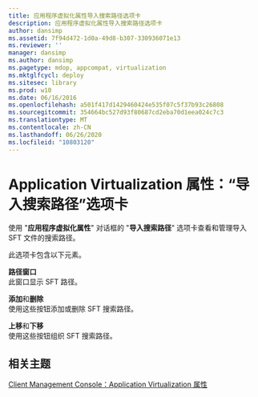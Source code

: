 ```yaml
---
title: 应用程序虚拟化属性导入搜索路径选项卡
description: 应用程序虚拟化属性导入搜索路径选项卡
author: dansimp
ms.assetid: 7f94d472-1d0a-49d8-b307-330936071e13
ms.reviewer: ''
manager: dansimp
ms.author: dansimp
ms.pagetype: mdop, appcompat, virtualization
ms.mktglfcycl: deploy
ms.sitesec: library
ms.prod: w10
ms.date: 06/16/2016
ms.openlocfilehash: a501f417d1429460424e535f07c5f37b93c26808
ms.sourcegitcommit: 354664bc527d93f80687cd2eba70d1eea024c7c3
ms.translationtype: MT
ms.contentlocale: zh-CN
ms.lasthandoff: 06/26/2020
ms.locfileid: "10803120"
---
```

# Application Virtualization 属性：“导入搜索路径”选项卡


使用 "**应用程序虚拟化属性**" 对话框的 "**导入搜索路径**" 选项卡查看和管理导入 SFT 文件的搜索路径。

此选项卡包含以下元素。

<a href="" id="path-window"></a>**路径窗口**  
此窗口显示 SFT 路径。

<a href="" id="add-and-remove"></a>**添加**和**删除**  
使用这些按钮添加或删除 SFT 搜索路径。

<a href="" id="move-up-and-move-down"></a>**上移**和**下移**  
使用这些按钮组织 SFT 搜索路径。

## 相关主题


[Client Management Console：Application Virtualization 属性](client-management-console-application-virtualization-properties.md)

 

 





